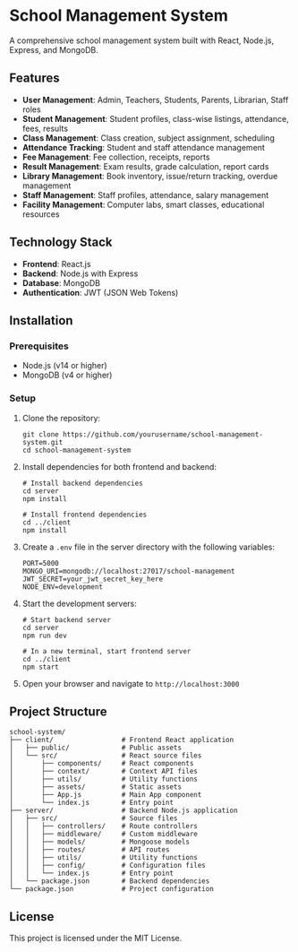 # School Management System

A comprehensive school management system built with React, Node.js, Express, and MongoDB.

## Features

- **User Management**: Admin, Teachers, Students, Parents, Librarian, Staff roles
- **Student Management**: Student profiles, class-wise listings, attendance, fees, results
- **Class Management**: Class creation, subject assignment, scheduling
- **Attendance Tracking**: Student and staff attendance management
- **Fee Management**: Fee collection, receipts, reports
- **Result Management**: Exam results, grade calculation, report cards
- **Library Management**: Book inventory, issue/return tracking, overdue management
- **Staff Management**: Staff profiles, attendance, salary management
- **Facility Management**: Computer labs, smart classes, educational resources

## Technology Stack

- **Frontend**: React.js
- **Backend**: Node.js with Express
- **Database**: MongoDB
- **Authentication**: JWT (JSON Web Tokens)

## Installation

### Prerequisites

- Node.js (v14 or higher)
- MongoDB (v4 or higher)

### Setup

1. Clone the repository:
   ```
   git clone https://github.com/yourusername/school-management-system.git
   cd school-management-system
   ```

2. Install dependencies for both frontend and backend:
   ```
   # Install backend dependencies
   cd server
   npm install

   # Install frontend dependencies
   cd ../client
   npm install
   ```

3. Create a `.env` file in the server directory with the following variables:
   ```
   PORT=5000
   MONGO_URI=mongodb://localhost:27017/school-management
   JWT_SECRET=your_jwt_secret_key_here
   NODE_ENV=development
   ```

4. Start the development servers:
   ```
   # Start backend server
   cd server
   npm run dev

   # In a new terminal, start frontend server
   cd ../client
   npm start
   ```

5. Open your browser and navigate to `http://localhost:3000`

## Project Structure

```
school-system/
├── client/                 # Frontend React application
│   ├── public/             # Public assets
│   └── src/                # React source files
│       ├── components/     # React components
│       ├── context/        # Context API files
│       ├── utils/          # Utility functions
│       ├── assets/         # Static assets
│       ├── App.js          # Main App component
│       └── index.js        # Entry point
├── server/                 # Backend Node.js application
│   ├── src/                # Source files
│   │   ├── controllers/    # Route controllers
│   │   ├── middleware/     # Custom middleware
│   │   ├── models/         # Mongoose models
│   │   ├── routes/         # API routes
│   │   ├── utils/          # Utility functions
│   │   ├── config/         # Configuration files
│   │   └── index.js        # Entry point
│   └── package.json        # Backend dependencies
└── package.json            # Project configuration
```

## License

This project is licensed under the MIT License.
